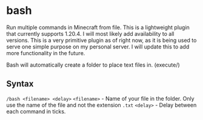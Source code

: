 # bash
Run multiple commands in Minecraft from file.
This is a lightweight plugin that currently supports 1.20.4. I will most likely add availability to all versions. This is a very primitive plugin as of right now, as it is being used to serve one simple purpose on my personal server. I will update this to add more functionality in the future.

Bash will automatically create a folder to place text files in. (execute/)
## Syntax
`/bash <filename> <delay>`
`<filename>` - Name of your file in the folder. Only use the name of the file and not the extension `.txt`
`<delay>` - Delay between each command in ticks.
